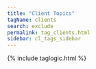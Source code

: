 ```yaml
---
title: "Client Topics"
tagName: clients
search: exclude
permalink: tag_clients.html
sidebar: cl_tags_sidebar
---
```

{% include taglogic.html %}